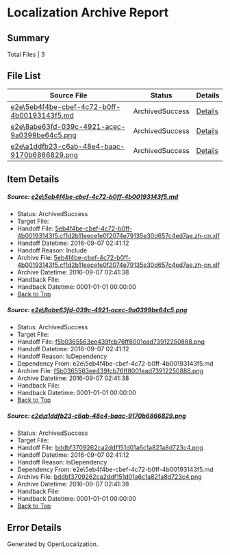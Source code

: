 # <a name='report-top'></a> Localization Archive Report

## Summary
 Total Files | 3

## File List
 Source File | Status | Details 
 ----------- | ------ | ------- 
 [e2e\5eb4f4be-cbef-4c72-b0ff-4b00193143f5.md](https://github.com/OpenLocalizationTestOrg/ol-test0/blob/f01f99adf5022a34ed862a02c79cc1d5815438bd/e2e/5eb4f4be-cbef-4c72-b0ff-4b00193143f5.md) | ArchivedSuccess | [Details](#8ca8289cd6dbc7ed1d3bc43e8f5c0dcc71f5c5641)
 [e2e\8abe63fd-039c-4921-acec-9a0399be64c5.png](https://github.com/OpenLocalizationTestOrg/ol-test0/blob/f01f99adf5022a34ed862a02c79cc1d5815438bd/e2e/8abe63fd-039c-4921-acec-9a0399be64c5.png) | ArchivedSuccess | [Details](#f5b0365563ee439fcb76ff8001ead739122508882)
 [e2e\a1ddfb23-c6ab-48e4-baac-9170b6866829.png](https://github.com/OpenLocalizationTestOrg/ol-test0/blob/f01f99adf5022a34ed862a02c79cc1d5815438bd/e2e/a1ddfb23-c6ab-48e4-baac-9170b6866829.png) | ArchivedSuccess | [Details](#bddbf3709262ca2ddf151d01a6c1a821a8d723c43)

## Item Details
##### <a name='8ca8289cd6dbc7ed1d3bc43e8f5c0dcc71f5c5641'></a> Source: [e2e\5eb4f4be-cbef-4c72-b0ff-4b00193143f5.md](https://github.com/OpenLocalizationTestOrg/ol-test0/blob/f01f99adf5022a34ed862a02c79cc1d5815438bd/e2e/5eb4f4be-cbef-4c72-b0ff-4b00193143f5.md)
* Status: ArchivedSuccess
* Target File: 
* Handoff File: [5eb4f4be-cbef-4c72-b0ff-4b00193143f5.cf1d2b11eecefe0f2074e79135e30d657c4ed7ae.zh-cn.xlf](https://github.com/OpenLocalizationTestOrg/ol-test0-handoff/blob/2f9381567edc2f49e30431d7097c81f42add0adc/ol-handoff/OpenLocalizationTestOrg/ol-test0-zhcn/ci/ht/5eb4f4be-cbef-4c72-b0ff-4b00193143f5.cf1d2b11eecefe0f2074e79135e30d657c4ed7ae.zh-cn.xlf)
* Handoff Datetime: 2016-09-07 02:41:12
* Handoff Reason: Include
* Archive File: [5eb4f4be-cbef-4c72-b0ff-4b00193143f5.cf1d2b11eecefe0f2074e79135e30d657c4ed7ae.zh-cn.xlf](https://github.com/OpenLocalizationTestOrg/ol-test0-handoff/blob/cdb8472ed451640c7621b536f94bbe74310328ae/ol-archive/OpenLocalizationTestOrg/ol-test0-zhcn/ci/ht/5eb4f4be-cbef-4c72-b0ff-4b00193143f5.cf1d2b11eecefe0f2074e79135e30d657c4ed7ae.zh-cn.xlf)
* Archive Datetime: 2016-09-07 02:41:38
* Handback File: 
* Handback Datetime: 0001-01-01 00:00:00
* [Back to Top](#report-top)

##### <a name='f5b0365563ee439fcb76ff8001ead739122508882'></a> Source: [e2e\8abe63fd-039c-4921-acec-9a0399be64c5.png](https://github.com/OpenLocalizationTestOrg/ol-test0/blob/f01f99adf5022a34ed862a02c79cc1d5815438bd/e2e/8abe63fd-039c-4921-acec-9a0399be64c5.png)
* Status: ArchivedSuccess
* Target File: 
* Handoff File: [f5b0365563ee439fcb76ff8001ead73912250888.png](https://github.com/OpenLocalizationTestOrg/ol-test0-handoff/blob/2f9381567edc2f49e30431d7097c81f42add0adc/ol-handoff/OpenLocalizationTestOrg/ol-test0-zhcn/ci/ht/f5b0365563ee439fcb76ff8001ead73912250888.png)
* Handoff Datetime: 2016-09-07 02:41:12
* Handoff Reason: IsDependency
* Dependency From: e2e\5eb4f4be-cbef-4c72-b0ff-4b00193143f5.md
* Archive File: [f5b0365563ee439fcb76ff8001ead73912250888.png](https://github.com/OpenLocalizationTestOrg/ol-test0-handoff/blob/cdb8472ed451640c7621b536f94bbe74310328ae/ol-archive/OpenLocalizationTestOrg/ol-test0-zhcn/ci/ht/f5b0365563ee439fcb76ff8001ead73912250888.png)
* Archive Datetime: 2016-09-07 02:41:38
* Handback File: 
* Handback Datetime: 0001-01-01 00:00:00
* [Back to Top](#report-top)

##### <a name='bddbf3709262ca2ddf151d01a6c1a821a8d723c43'></a> Source: [e2e\a1ddfb23-c6ab-48e4-baac-9170b6866829.png](https://github.com/OpenLocalizationTestOrg/ol-test0/blob/f01f99adf5022a34ed862a02c79cc1d5815438bd/e2e/a1ddfb23-c6ab-48e4-baac-9170b6866829.png)
* Status: ArchivedSuccess
* Target File: 
* Handoff File: [bddbf3709262ca2ddf151d01a6c1a821a8d723c4.png](https://github.com/OpenLocalizationTestOrg/ol-test0-handoff/blob/2f9381567edc2f49e30431d7097c81f42add0adc/ol-handoff/OpenLocalizationTestOrg/ol-test0-zhcn/ci/ht/bddbf3709262ca2ddf151d01a6c1a821a8d723c4.png)
* Handoff Datetime: 2016-09-07 02:41:12
* Handoff Reason: IsDependency
* Dependency From: e2e\5eb4f4be-cbef-4c72-b0ff-4b00193143f5.md
* Archive File: [bddbf3709262ca2ddf151d01a6c1a821a8d723c4.png](https://github.com/OpenLocalizationTestOrg/ol-test0-handoff/blob/cdb8472ed451640c7621b536f94bbe74310328ae/ol-archive/OpenLocalizationTestOrg/ol-test0-zhcn/ci/ht/bddbf3709262ca2ddf151d01a6c1a821a8d723c4.png)
* Archive Datetime: 2016-09-07 02:41:38
* Handback File: 
* Handback Datetime: 0001-01-01 00:00:00
* [Back to Top](#report-top)


## Error Details

Generated by OpenLocalization.
